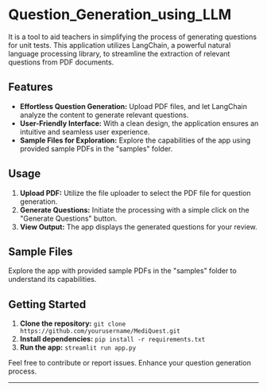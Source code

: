 # Question_Generation_using_LLM

It is a tool to aid teachers in simplifying the process of generating questions for unit tests. This application utilizes LangChain, a powerful natural language processing library, to streamline the extraction of relevant questions from PDF documents.

## Features

- **Effortless Question Generation:** Upload PDF files, and let LangChain analyze the content to generate relevant questions.
- **User-Friendly Interface:** With a clean design, the application ensures an intuitive and seamless user experience.
- **Sample Files for Exploration:** Explore the capabilities of the app using provided sample PDFs in the "samples" folder.

## Usage

1. **Upload PDF:** Utilize the file uploader to select the PDF file for question generation.
2. **Generate Questions:** Initiate the processing with a simple click on the "Generate Questions" button.
3. **View Output:** The app displays the generated questions for your review.

## Sample Files

Explore the app with provided sample PDFs in the "samples" folder to understand its capabilities.

## Getting Started

1. **Clone the repository:** `git clone https://github.com/yourusername/MediQuest.git`
2. **Install dependencies:** `pip install -r requirements.txt`
3. **Run the app:** `streamlit run app.py`

Feel free to contribute or report issues. Enhance your question generation process.

---
